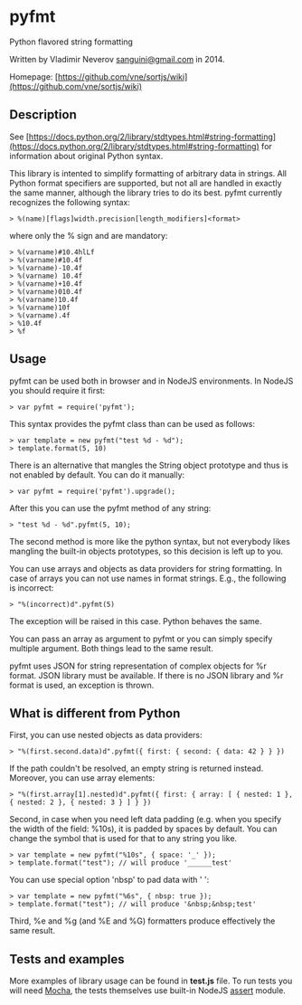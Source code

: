 pyfmt
=====

Python flavored string formatting

Written by Vladimir Neverov <sanguini@gmail.com> in 2014.

Homepage: [https://github.com/vne/sortjs/wiki](https://github.com/vne/sortjs/wiki)

Description
-----------

See [https://docs.python.org/2/library/stdtypes.html#string-formatting](https://docs.python.org/2/library/stdtypes.html#string-formatting) for information about original Python syntax.

This library is intented to simplify formatting of arbitrary data in strings. All Python format specifiers are supported, but not all are handled in exactly the same manner, although the library tries to do its best.
pyfmt currently recognizes the following syntax:

	> %(name)[flags]width.precision[length_modifiers]<format>

where only the % sign and <format> are mandatory:

	> %(varname)#10.4hlLf
	> %(varname)#10.4f
	> %(varname)-10.4f
	> %(varname) 10.4f
	> %(varname)+10.4f
	> %(varname)010.4f
	> %(varname)10.4f
	> %(varname)10f
	> %(varname).4f
	> %10.4f
	> %f

Usage
-----

pyfmt can be used both in browser and in NodeJS environments. In NodeJS you should require it first:

	> var pyfmt = require('pyfmt');

This syntax provides the pyfmt class than can be used as follows:

	> var template = new pyfmt("test %d - %d");
	> template.format(5, 10)

There is an alternative that mangles the String object prototype and thus is not enabled by default. You can do it manually:

	> var pyfmt = require('pyfmt').upgrade();

After this you can use the pyfmt method of any string:

	> "test %d - %d".pyfmt(5, 10);

The second method is more like the python syntax, but not everybody likes mangling the built-in objects prototypes, so
this decision is left up to you.

You can use arrays and objects as data providers for string formatting. In case of arrays you can not use names in
format strings. E.g., the following is incorrect:

	> "%(incorrect)d".pyfmt(5)

The exception will be raised in this case. Python behaves the same.

You can pass an array as argument to pyfmt or you can simply specify multiple argument. Both things lead to the same result.

pyfmt uses JSON for string representation of complex objects for %r format. JSON library must be available. If there is no JSON library and %r format is used, an exception is thrown.

What is different from Python
-----------------------------

First, you can use nested objects as data providers:

	> "%(first.second.data)d".pyfmt({ first: { second: { data: 42 } } })

If the path couldn't be resolved, an empty string is returned instead. Moreover, you can use array elements:

	> "%(first.array[1].nested)d".pyfmt({ first: { array: [ { nested: 1 }, { nested: 2 }, { nested: 3 } ] } })

Second, in case when you need left data padding (e.g. when you specify the width of the field: %10s),
it is padded by spaces by default. You can change the symbol that is used for that to any string you like.

	> var template = new pyfmt("%10s", { space: '_' });
	> template.format("test"); // will produce '______test'

You can use special option 'nbsp' to pad data with '&nbsp;':

	> var template = new pyfmt("%6s", { nbsp: true });
	> template.format("test"); // will produce '&nbsp;&nbsp;test'

Third, %e and %g (and %E and %G) formatters produce effectively the same result.

Tests and examples
------------------

More examples of library usage can be found in **test.js** file. To run tests you will
need [Mocha](http://visionmedia.github.io/mocha/), the tests themselves use built-in
NodeJS [assert](http://nodejs.org/api/assert.html) module.
